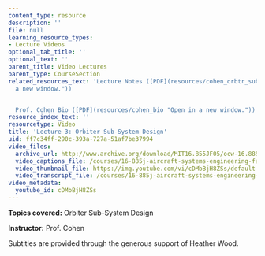 ```yaml
---
content_type: resource
description: ''
file: null
learning_resource_types:
- Lecture Videos
optional_tab_title: ''
optional_text: ''
parent_title: Video Lectures
parent_type: CourseSection
related_resources_text: 'Lecture Notes ([PDF](resources/cohen_orbtr_subs "Open in
  a new window."))


  Prof. Cohen Bio ([PDF](resources/cohen_bio "Open in a new window."))'
resource_index_text: ''
resourcetype: Video
title: 'Lecture 3: Orbiter Sub-System Design'
uid: ff7c34ff-290c-393a-727a-51af7be37994
video_files:
  archive_url: http://www.archive.org/download/MIT16.855JF05/ocw-16.885-15sep2005-220k.mp4
  video_captions_file: /courses/16-885j-aircraft-systems-engineering-fall-2005/d53962dba7a05217a5cb28e468c71cc0_cDMbBjH8ZSs.vtt
  video_thumbnail_file: https://img.youtube.com/vi/cDMbBjH8ZSs/default.jpg
  video_transcript_file: /courses/16-885j-aircraft-systems-engineering-fall-2005/9b630a2e934f505ed9a615c0f7a5df04_cDMbBjH8ZSs.pdf
video_metadata:
  youtube_id: cDMbBjH8ZSs
---
```


**Topics covered:** Orbiter Sub-System Design

**Instructor:** Prof. Cohen

Subtitles are provided through the generous support of Heather Wood.